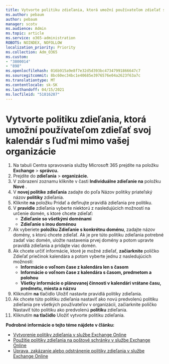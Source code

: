 ```yaml
---
title: Vytvorte politiku zdieľania, ktorá umožní používateľom zdieľať svoj kalendár s ľuďmi mimo vašej organizácie
ms.author: pebaum
author: pebaum
manager: scotv
ms.audience: Admin
ms.topic: article
ms.service: o365-administration
ROBOTS: NOINDEX, NOFOLLOW
localization_priority: Priority
ms.collection: Adm_O365
ms.custom:
- "3800014"
- "898"
ms.openlocfilehash: 016b915a9e8f7e32d5d393bc47347991866647c7
ms.sourcegitcommit: 8bc60ec34bc1e40685e3976576e04a2623f63a7c
ms.translationtype: MT
ms.contentlocale: sk-SK
ms.lasthandoff: 04/15/2021
ms.locfileid: "51816287"
---
```

# <a name="create-a-sharing-policy-to-allow-your-users-to-share-their-calendar-with-people-outside-your-organization"></a>Vytvorte politiku zdieľania, ktorá umožní používateľom zdieľať svoj kalendár s ľuďmi mimo vašej organizácie

1. Na tabuli Centra spravovania služby Microsoft 365 prejdite na položku **Exchange**  >  **správcu.**
2. Prejdite do **zdieľania**  >  **organizácie.**
3. V zobrazení zoznamu kliknite v časti **Individuálne zdieľanie na** položku **Nové** .
4. V **novej politike zdieľania** zadajte do poľa Názov politiky priateľský názov **politiky** zdieľania.
5. Kliknite **na**  položku Pridať a definujte pravidlá zdieľania pre politiku.
6. V **pravidle** zdieľania vyberte niektorú z nasledujúcich možností na určenie domén, s ktoré chcete zdieľať:
    - **Zdieľanie so všetkými doménami**
    - **Zdieľanie s inou doménou**
8. Ak vyberiete **položku Zdieľanie s konkrétnu doménu**, zadajte názov domény, s ktorú chcete zdieľať. Ak je pre túto politiku zdieľania potrebné zadať viac domén, uložte nastavenia prvej domény a potom upravte pravidlá zdieľania a pridajte viac domén.
9. Ak chcete určiť informácie, ktoré je možné zdieľať, **začiarknite** políčko Zdieľať priečinok kalendára a potom vyberte jednu z nasledujúcich možností:
    - **Informácie o voľnom čase z kalendára len s časom**
    - **Informácie o voľnom čase z kalendára s časom, predmetom a polohou**
    - **Všetky informácie o plánovanej činnosti v kalendári vrátane času, predmetu, miesta a názvu**
11. Kliknutím **na** tlačidlo Uložiť nastavte pravidlá politiky zdieľania.
12. Ak chcete túto politiku zdieľania nastaviť ako novú predvolenú politiku zdieľania pre všetkých používateľov v organizácii, začiarknite políčko Nastaviť túto politiku ako predvolenú **politiku** zdieľania.
13. Kliknutím **na tlačidlo** Uložiť vytvorte politiku zdieľania.  

**Podrobné informácie o tejto téme nájdete v článku:**

- [Vytvorenie politiky zdieľania v službe Exchange Online](https://docs.microsoft.com/exchange/sharing/sharing-policies/create-a-sharing-policy)
- [Použitie politiky zdieľania na poštové schránky v službe Exchange Online](https://docs.microsoft.com/exchange/sharing/sharing-policies/apply-a-sharing-policy)
- [Úprava, zakázanie alebo odstránenie politiky zdieľania v službe Exchange Online](https://docs.microsoft.com/exchange/sharing/sharing-policies/modify-a-sharing-policy)